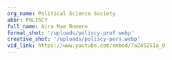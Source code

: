 ```yaml
---
org_name: Political Science Society
abbr: POLISCY
full_name: Aira Mae Romero
formal_shot: '/uploads/poliscy-prof.webp'
creative_shot: '/uploads/poliscy-pers.webp'
vid_link: https://www.youtube.com/embed/7aZ4S2S1a_0
---
```

